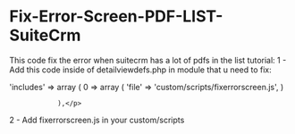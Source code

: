 # Fix-Error-Screen-PDF-LIST-SuiteCrm
This code fix the error when suitecrm has a lot of pdfs in the list
tutorial:
1 - Add this code inside of detailviewdefs.php in module that u need to fix:<br>
<p>'includes' =>
                array (
                    0 =>
                    array (
                        'file' => 'custom/scripts/fixerrorscreen.js',
                    )
					
					
					
                ),</p>
2 - Add fixerrorscreen.js in your custom/scripts
